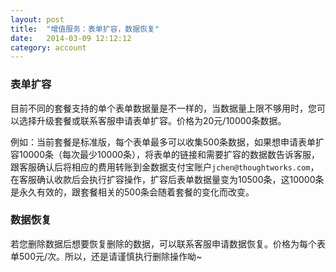 ```yaml
---
layout: post
title:  "增值服务：表单扩容，数据恢复"
date:   2014-03-09 12:12:12
category: account
---
```


### 表单扩容

目前不同的套餐支持的单个表单数据量是不一样的，当数据量上限不够用时，您可以选择升级套餐或联系客服申请表单扩容。价格为20元/10000条数据。

例如：当前套餐是标准版，每个表单最多可以收集500条数据，如果想申请表单扩容10000条（每次最少10000条），将表单的链接和需要扩容的数据数告诉客服，跟客服确认后将相应的费用转账到金数据支付宝账户`jchen@thoughtworks.com`，在客服确认收款后会执行扩容操作，扩容后表单数据量变为10500条，这10000条是永久有效的，跟套餐相关的500条会随着套餐的变化而改变。

### 数据恢复

若您删除数据后想要恢复删除的数据，可以联系客服申请数据恢复。价格为每个表单500元/次。所以，还是请谨慎执行删除操作呦~
